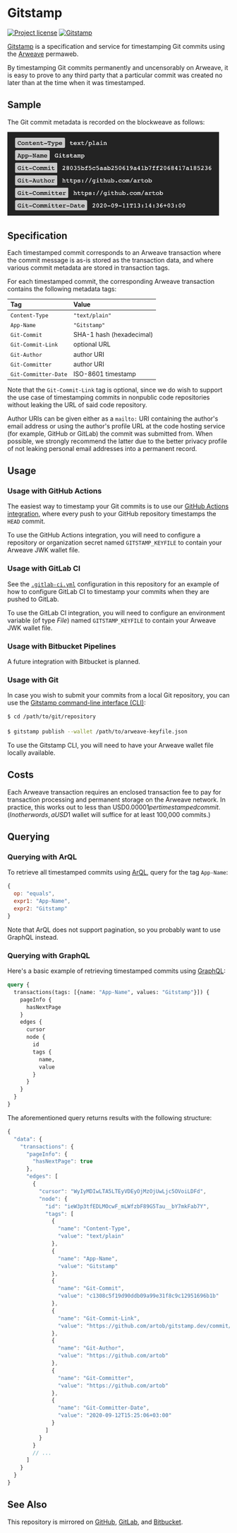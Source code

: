 # Gitstamp

[![Project license](https://img.shields.io/badge/license-Public%20Domain-blue.svg)](https://unlicense.org)
[![Gitstamp](https://github.com/artob/gitstamp.dev/workflows/Gitstamp/badge.svg)](https://github.com/artob/gitstamp.dev/actions?query=workflow%3AGitstamp)

[Gitstamp] is a specification and service for timestamping Git commits using
the [Arweave] permaweb.

By timestamping Git commits permanently and uncensorably on Arweave, it is
easy to prove to any third party that a particular commit was created no
later than at the time when it was timestamped.

## Sample

The Git commit metadata is recorded on the blockweave as follows:

<img alt="Screenshot of Gitstamp metadata" src="https://raw.githubusercontent.com/artob/gitstamp-action/master/sample.png" width="480"/>

## Specification

Each timestamped commit corresponds to an Arweave transaction where the
commit message is as-is stored as the transaction data, and where various
commit metadata are stored in transaction tags.

For each timestamped commit, the corresponding Arweave transaction contains
the following metadata tags:

Tag                  | Value                    |
:------------------- | :----------------------- |
`Content-Type`       | `"text/plain"`           |
`App-Name`           | `"Gitstamp"`             |
`Git-Commit`         | SHA-1 hash (hexadecimal) |
`Git-Commit-Link`    | optional URL             |
`Git-Author`         | author URI               |
`Git-Committer`      | author URI               |
`Git-Committer-Date` | ISO-8601 timestamp       |

Note that the `Git-Commit-Link` tag is optional, since we do wish to support
the use case of timestamping commits in nonpublic code repositories without
leaking the URL of said code repository.

Author URIs can be given either as a `mailto:` URI containing the author's
email address or using the author's profile URL at the code hosting service
(for example, GitHub or GitLab) the commit was submitted from. When possible,
we strongly recommend the latter due to the better privacy profile of not
leaking personal email addresses into a permanent record.

## Usage

### Usage with GitHub Actions

The easiest way to timestamp your Git commits is to use our [GitHub Actions
integration](https://github.com/artob/gitstamp-action), where every push to
your GitHub repository timestamps the `HEAD` commit.

To use the GitHub Actions integration, you will need to configure a repository
or organization secret named `GITSTAMP_KEYFILE` to contain your Arweave JWK
wallet file.

### Usage with GitLab CI

See the [`.gitlab-ci.yml`] configuration in this repository for an example of
how to configure GitLab CI to timestamp your commits when they are pushed to
GitLab.

To use the GitLab CI integration, you will need to configure an environment
variable (of type _File_) named `GITSTAMP_KEYFILE` to contain your Arweave JWK
wallet file.

[`.gitlab-ci.yml`]: https://github.com/artob/gitstamp.dev/blob/master/.gitlab-ci.yml

### Usage with Bitbucket Pipelines

A future integration with Bitbucket is planned.

### Usage with Git

In case you wish to submit your commits from a local Git repository, you can
use the [Gitstamp command-line interface (CLI)](https://github.com/artob/gitstamp-cli):

```bash
$ cd /path/to/git/repository

$ gitstamp publish --wallet /path/to/arweave-keyfile.json
```

To use the Gitstamp CLI, you will need to have your Arweave wallet file
locally available.

## Costs

Each Arweave transaction requires an enclosed transaction fee to pay for
transaction processing and permanent storage on the Arweave network.
In practice, this works out to less than USD$0.00001 per timestamped commit.
(In other words, a USD$1 wallet will suffice for at least 100,000 commits.)

## Querying

### Querying with ArQL

To retrieve all timestamped commits using [ArQL], query for the tag
`App-Name`:

```javascript
{
  op: "equals",
  expr1: "App-Name",
  expr2: "Gitstamp"
}
```

Note that ArQL does not support pagination, so you probably want to use
GraphQL instead.

### Querying with GraphQL

Here's a basic example of retrieving timestamped commits using [GraphQL]:

```graphql
query {
  transactions(tags: [{name: "App-Name", values: "Gitstamp"}]) {
    pageInfo {
      hasNextPage
    }
    edges {
      cursor
      node {
        id
        tags {
          name,
          value
        }
      }
    }
  }
}
```

The aforementioned query returns results with the following structure:

```javascript
{
  "data": {
    "transactions": {
      "pageInfo": {
        "hasNextPage": true
      },
      "edges": [
        {
          "cursor": "WyIyMDIwLTA5LTEyVDEyOjMzOjUwLjc5OVoiLDFd",
          "node": {
            "id": "ieW3p3tfEDLMOcwF_mLWfzbF89G5Tau__bY7mkFab7Y",
            "tags": [
              {
                "name": "Content-Type",
                "value": "text/plain"
              },
              {
                "name": "App-Name",
                "value": "Gitstamp"
              },
              {
                "name": "Git-Commit",
                "value": "c1308c5f19d90ddb09a99e31f8c9c12951696b1b"
              },
              {
                "name": "Git-Commit-Link",
                "value": "https://github.com/artob/gitstamp.dev/commit/c1308c5f19d90ddb09a99e31f8c9c12951696b1b"
              },
              {
                "name": "Git-Author",
                "value": "https://github.com/artob"
              },
              {
                "name": "Git-Committer",
                "value": "https://github.com/artob"
              },
              {
                "name": "Git-Committer-Date",
                "value": "2020-09-12T15:25:06+03:00"
              }
            ]
          }
        }
        // ...
      ]
    }
  }
}
```

## See Also

This repository is mirrored on [GitHub], [GitLab], and [Bitbucket].

[Gitstamp]:       https://gitstamp.dev
[Arweave]:        https://www.arweave.org
[Arweave wallet]: https://www.arweave.org/wallet
[ArQL]:           https://github.com/ArweaveTeam/arweave-js#arql
[GraphQL]:        https://arweave.dev/graphql
[GitHub]:         https://github.com/artob/gitstamp.dev
[GitLab]:         https://gitlab.com/artob/gitstamp.dev
[Bitbucket]:      https://bitbucket.org/artob/gitstamp.dev
